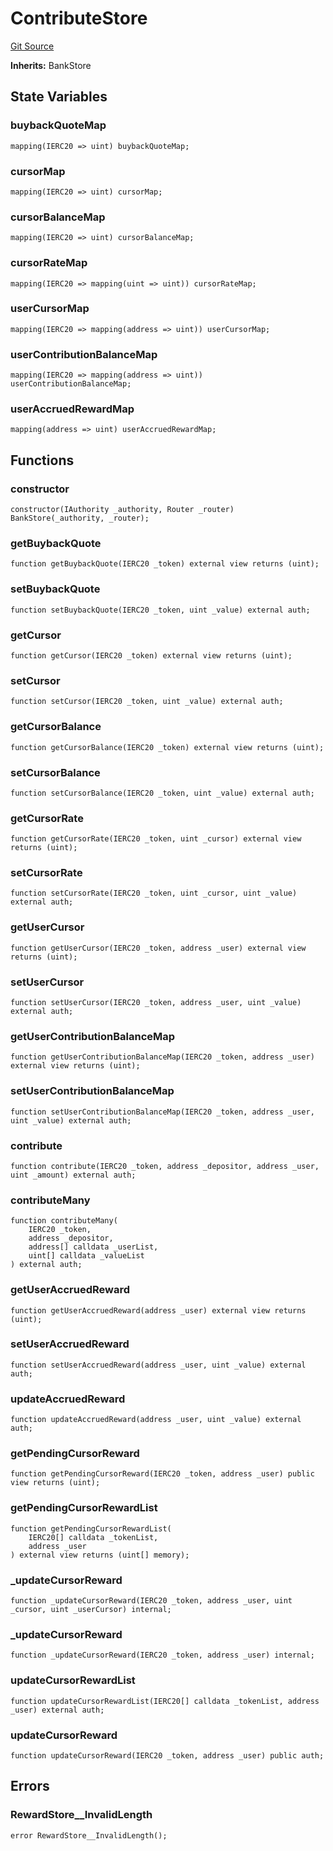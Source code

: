 # ContributeStore
[Git Source](https://github.com/GMX-Blueberry-Club/puppet-contracts/blob/474b8277cbb576730f09bb3ba6a3b6396a451789/src/tokenomics/store/ContributeStore.sol)

**Inherits:**
BankStore


## State Variables
### buybackQuoteMap

```solidity
mapping(IERC20 => uint) buybackQuoteMap;
```


### cursorMap

```solidity
mapping(IERC20 => uint) cursorMap;
```


### cursorBalanceMap

```solidity
mapping(IERC20 => uint) cursorBalanceMap;
```


### cursorRateMap

```solidity
mapping(IERC20 => mapping(uint => uint)) cursorRateMap;
```


### userCursorMap

```solidity
mapping(IERC20 => mapping(address => uint)) userCursorMap;
```


### userContributionBalanceMap

```solidity
mapping(IERC20 => mapping(address => uint)) userContributionBalanceMap;
```


### userAccruedRewardMap

```solidity
mapping(address => uint) userAccruedRewardMap;
```


## Functions
### constructor


```solidity
constructor(IAuthority _authority, Router _router) BankStore(_authority, _router);
```

### getBuybackQuote


```solidity
function getBuybackQuote(IERC20 _token) external view returns (uint);
```

### setBuybackQuote


```solidity
function setBuybackQuote(IERC20 _token, uint _value) external auth;
```

### getCursor


```solidity
function getCursor(IERC20 _token) external view returns (uint);
```

### setCursor


```solidity
function setCursor(IERC20 _token, uint _value) external auth;
```

### getCursorBalance


```solidity
function getCursorBalance(IERC20 _token) external view returns (uint);
```

### setCursorBalance


```solidity
function setCursorBalance(IERC20 _token, uint _value) external auth;
```

### getCursorRate


```solidity
function getCursorRate(IERC20 _token, uint _cursor) external view returns (uint);
```

### setCursorRate


```solidity
function setCursorRate(IERC20 _token, uint _cursor, uint _value) external auth;
```

### getUserCursor


```solidity
function getUserCursor(IERC20 _token, address _user) external view returns (uint);
```

### setUserCursor


```solidity
function setUserCursor(IERC20 _token, address _user, uint _value) external auth;
```

### getUserContributionBalanceMap


```solidity
function getUserContributionBalanceMap(IERC20 _token, address _user) external view returns (uint);
```

### setUserContributionBalanceMap


```solidity
function setUserContributionBalanceMap(IERC20 _token, address _user, uint _value) external auth;
```

### contribute


```solidity
function contribute(IERC20 _token, address _depositor, address _user, uint _amount) external auth;
```

### contributeMany


```solidity
function contributeMany(
    IERC20 _token,
    address _depositor,
    address[] calldata _userList,
    uint[] calldata _valueList
) external auth;
```

### getUserAccruedReward


```solidity
function getUserAccruedReward(address _user) external view returns (uint);
```

### setUserAccruedReward


```solidity
function setUserAccruedReward(address _user, uint _value) external auth;
```

### updateAccruedReward


```solidity
function updateAccruedReward(address _user, uint _value) external auth;
```

### getPendingCursorReward


```solidity
function getPendingCursorReward(IERC20 _token, address _user) public view returns (uint);
```

### getPendingCursorRewardList


```solidity
function getPendingCursorRewardList(
    IERC20[] calldata _tokenList,
    address _user
) external view returns (uint[] memory);
```

### _updateCursorReward


```solidity
function _updateCursorReward(IERC20 _token, address _user, uint _cursor, uint _userCursor) internal;
```

### _updateCursorReward


```solidity
function _updateCursorReward(IERC20 _token, address _user) internal;
```

### updateCursorRewardList


```solidity
function updateCursorRewardList(IERC20[] calldata _tokenList, address _user) external auth;
```

### updateCursorReward


```solidity
function updateCursorReward(IERC20 _token, address _user) public auth;
```

## Errors
### RewardStore__InvalidLength

```solidity
error RewardStore__InvalidLength();
```

